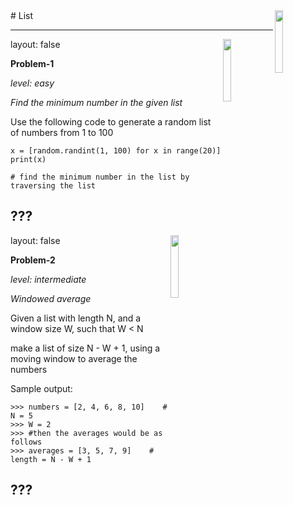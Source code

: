 <img src="../img/logo.jpg" width="16%" align="right">
#  List

---
layout: false
<img src="../img/logo.jpg" width="16%" align="right">


**Problem-1**

_level: easy_

*Find the minimum number in the given list*

Use the following code to generate a random list of numbers from 1 to 100
```
x = [random.randint(1, 100) for x in range(20)]
print(x)

# find the minimum number in the list by traversing the list
```
???
---
layout: false
<img src="../img/logo.jpg" width="16%" align="right">


**Problem-2**

_level: intermediate_

*Windowed average*

Given a list with length N, and a window size W, such that W < N

make a list of size N - W + 1, using a moving window to average the numbers

Sample output:
```
>>> numbers = [2, 4, 6, 8, 10]    # N = 5
>>> W = 2
>>> #then the averages would be as follows
>>> averages = [3, 5, 7, 9]    # length = N - W + 1
```
???
---
